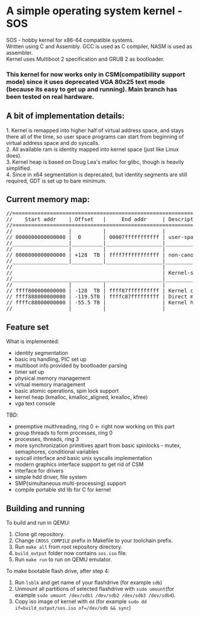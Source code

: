 <h1>A simple operating system kernel - SOS</h1>
SOS - hobby kernel for x86-64 compatible systems. </br>
Written using C and Assembly. GCC is used as C compiler, NASM is used as assembler. </br>
Kernel uses Multiboot 2 specification and GRUB 2 as bootloader. </br>

<h3>This kernel for now works only in CSM(compatibility support mode) since it uses deprecated VGA 80x25 text mode (because its easy to get up and running). Main branch has been tested on real hardware.</h3>

<h2>A bit of implementation details:</h2>
1. Kernel is remapped into higher half of virtual address space, and stays there all of the time, so user space programs can start from beginning of virtual address space and do syscalls.</br>
2. All available ram is identity mapped into kernel space (just like Linux does).</br>
3. Kernel heap is based on Doug Lea's malloc for glibc, though is heavily simplified.</br>
4. Since in x64 segmentation is deprecated, but identity segments are still required, GDT is set up to bare minimum.</br>

<h2>Current memory map:</h2>
<pre>
//=======================================================================================
//    Start addr    | Offset   |     End addr     | Description
//=======================================================================================
//                  |          |                  |
// 0000000000000000 |  0       | 00007fffffffffff | user-space virtual memory
//__________________|__________|__________________|______________________________________
//                  |          |                  |
// 0000800000000000 | +128  TB | ffff7fffffffffff | non-canonical virtual memory
//__________________|__________|__________________|______________________________________
//                                                |
//                                                | Kernel-space virtual memory
//________________________________________________|______________________________________
//                  |          |                  |
// ffff800000000000 | -128  TB | ffff87ffffffffff | Kernel code
// ffff888000000000 | -119.5TB | ffffc87fffffffff | Direct mapping of all physical memory
// ffffc88000000000 | -55.5 TB |                  | Kernel heap
//__________________|__________|__________________|______________________________________
</pre>

<h2>Feature set</h2>

What is implemented:
- identity segmentation
- basic irq handling, PIC set up
- multiboot info provided by bootloader parsing
- timer set up
- physical memory management
- virtual memory management
- basic atomic operations, spin lock support
- kernel heap (kmalloc, kmalloc_aligned, krealloc, kfree)
- vga text console

TBD:
- preemptive multhreading, ring 0 <- right now working on this part
- group threads to form processes, ring 0
- processes, threads, ring 3
- more synchronization primitives apart from basic spinlocks - mutex, semaphores, conditional variables
- syscall interface and basic unix syscalls implementation
- modern graphics interface support to get rid of CSM
- interface for drivers
- simple hdd driver, file system
- SMP(simultaneous multi-processing) support
- compile portable std lib for C for kernel

<h2>Building and running</h2>

To build and run in QEMU:
1. Clone git repository. </br>
2. Change `CROSS_COMPILE` prefix in Makefile to your toolchain prefix. </br>
3. Run `make all` from root repository directory. </br>
4. `build_output` folder now contains `sos.iso` file. </br>
5. Run `make run` to run on QEMU emulator.

To make bootable flash drive, after step 4:
1. Run `lsblk` and get name of your flashdrive (for example `sdb`) </br>
2. Unmount all partitions of selected flashdrive with `sudo umount`(for example `sudo umount /dev/sdb1 /dev/sdb2 /dev/sdb3 /dev/sdb4`).
3. Copy iso image of kernel with `dd` (for example `sudo dd if=build_output/sos.iso of=/dev/sdb && sync`)

